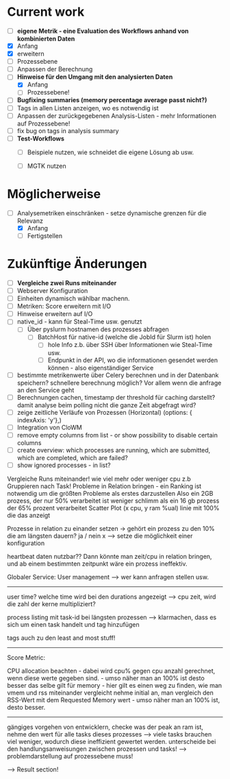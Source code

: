 # Current work
- [ ] **eigene Metrik - eine Evaluation des Workflows anhand von kombinierten Daten** 
 - [x] Anfang
 - [x] erweitern
 - [ ] Prozessebene
 - [ ] Anpassen der Berechnung
- [ ] **Hinweise für den Umgang mit den analysierten Daten**
   - [x] Anfang
   - [ ] Prozessebene!
- [ ] **Bugfixing summaries (memory percentage average passt nicht?)**
- [ ] Tags in allen Listen anzeigen, wo es notwendig ist
- [ ] Anpassen der zurückgegebenen Analysis-Listen - mehr Informationen auf Prozessebene!
- [ ] fix bug on tags in analysis summary
- [ ] **Test-Workflows** 
  - [ ] Beispiele nutzen, wie schneidet die eigene Lösung ab usw.
  - [ ] MGTK nutzen


# Möglicherweise

- [ ] Analysemetriken einschränken - setze dynamische grenzen für die Relevanz
  - [x] Anfang
  - [ ] Fertigstellen

# Zukünftige Änderungen
- [ ] **Vergleiche zwei Runs miteinander** 
- [ ] Webserver Konfiguration
- [ ] Einheiten dynamisch wählbar machenn.
- [ ] Metriken: Score erweitern mit I/O
- [ ] Hinweise erweitern auf I/O
- [ ] native_id - kann für Steal-Time usw. genutzt
  - [ ] Über pyslurm hostnamen des prozesses abfragen
    - [ ] BatchHost für native-id (welche die JobId für Slurm ist) holen
      - [ ] hole Info z.b. über SSH über Informationen wie Steal-Time usw.
      - [ ] Endpunkt in der API, wo die informationen gesendet werden können - also eigenständiger Service
- [ ] bestimmte metrikenwerte über Celery berechnen und in der Datenbank speichern? schnellere berechnung möglich? Vor allem wenn die anfrage an den Service geht
- [ ] Berechnungen cachen, timestamp der threshold für caching darstellt? damit analyse beim polling nicht die ganze Zeit abgefragt wird?
- [ ] zeige zeitliche Verläufe von Prozessen (Horizontal) (options: { indexAxis: 'y'},)
- [ ] Integration von CloWM
- [ ] remove empty columns from list - or show possibility to disable certain columns  
- [ ] create overview: which processes are running, which are submitted, which are completed, which are failed?
- [ ] show ignored processes - in list?

Vergleiche Runs miteinander! wie viel mehr oder weniger cpu z.b 
Gruppieren nach Task!
Probleme in Relation bringen - ein Ranking ist notwendig um die größten Probleme als erstes darzustellen
Also ein 2GB prozess, der nur 50% verarbeitet ist weniger schlimm als ein 16 gb prozess der 65% prozent verarbeitet
Scatter Plot (x cpu, y ram %ual) linie mit 100% die das anzeigt

Prozesse in relation zu einander setzen -> gehört ein prozess zu den 10% die am längsten dauern? ja / nein
x --> setze die möglichkeit einer konfiguration

heartbeat daten nutzbar??
Dann könnte man zeit/cpu in relation bringen, und ab einem bestimmten zeitpunkt wäre ein prozess ineffektiv.


Globaler Service: User management --> wer kann anfragen stellen usw. 


____

user time? welche time wird bei den durations angezeigt
--> cpu zeit, wird die zahl der kerne multipliziert? 

process listing mit task-id bei längsten prozessen --> klarmachen, dass es sich um einen task handelt und tag hinzufügen

tags auch zu den least and most stuff!


___

Score Metric:

CPU allocation beachten - dabei wird cpu% gegen cpu anzahl gerechnet, wenn diese werte gegeben sind. - umso näher man an 100% ist desto besser
das selbe gilt für memory - hier gilt es einen weg zu finden, wie man vmem und rss miteinander vergleicht
nehme initial an, man vergleich den RSS-Wert mit dem Requested Memory wert - umso näher man an 100% ist, desto besser. 

____ 

gängiges vorgehen von entwicklern, checke was der peak an ram ist, nehme den wert für alle tasks dieses prozesses --> viele tasks brauchen viel weniger, wodurch diese ineffizient gewertet werden.
unterscheide bei den handlungsanweisungen zwischen prozessen und tasks!
--> problemdarstellung auf prozessebene muss!

--> Result section!